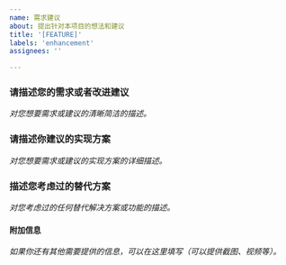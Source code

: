 ```yaml
---
name: 需求建议
about: 提出针对本项目的想法和建议
title: '[FEATURE]'
labels: 'enhancement'
assignees: ''

---
```


### 请描述您的需求或者改进建议
*对您想要需求或建议的清晰简洁的描述。*


### 请描述你建议的实现方案
*对您想要需求或建议的实现方案的详细描述。*


### 描述您考虑过的替代方案
*对您考虑过的任何替代解决方案或功能的描述。*


#### 附加信息
*如果你还有其他需要提供的信息，可以在这里填写（可以提供截图、视频等）。*

